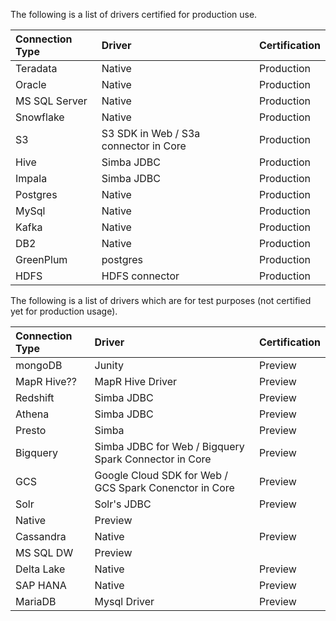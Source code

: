 The following is a list of drivers certified for production use.

| Connection Type | Driver | Certification |
|:--------------- |:------ |:------------- |
| Teradata | Native | Production |
| Oracle | Native | Production |
| MS SQL Server | Native | Production |
| Snowflake | Native | Production |
| S3 | S3 SDK in Web / S3a connector in Core | Production |
| Hive | Simba JDBC | Production |
| Impala | Simba JDBC | Production |
| Postgres | Native | Production |
| MySql | Native | Production |
| Kafka | Native | Production |
| DB2 | Native | Production |
| GreenPlum | postgres | Production |
| HDFS | HDFS connector | Production |

The following is a list of drivers which are for test purposes (not certified yet for production usage).

| Connection Type | Driver | Certification |
|:--------------- |:------ |:------------- |
| mongoDB | Junity | Preview |
| MapR Hive?? | MapR Hive Driver | Preview |
| Redshift | Simba JDBC | Preview |
| Athena | Simba JDBC | Preview |
| Presto | Simba | Preview |
| Bigquery | Simba JDBC for Web / Bigquery Spark Connector in Core | Preview |
| GCS | Google Cloud SDK for Web / GCS Spark Conenctor in Core | Preview |
| Solr | Solr's JDBC | Preview |
| Native | Preview |
| Cassandra | Native | Preview |
| MS SQL DW | Preview |
| Delta Lake | Native | Preview |
| SAP HANA | Native | Preview |
| MariaDB | Mysql Driver | Preview |

<!--
<table>
  <tr><th>Connection Type</th><th>Driver</th><th>Certification</th></tr>
  <tr><td>mongoDB</td><td>Junity</td><td>Preview</td></tr>
  <tr><td>MapR Hive??</td><td>MapR Hive Driver</td><td>Preview</td></tr>
  <tr><td>Redshift</td><td>Simba JDBC</td><td>Preview</td></tr>
  <tr><td>Athena</td><td>Simba JDBC</td><td>Preview</td></tr>
  <tr><td>Presto</td><td>Simba</td><td>Preview</td></tr>
  <tr><td>Bigquery</td><td>Simba JDBC for Web / Bigquery Spark Connector in Core</td><td>Preview</td></tr>
  <tr><td>GCS</td><td>Google Cloud SDK for Web / GCS Spark Conenctor in Core</td><td>Preview</td></tr>
  <tr><td>Solr</td><td>Solr's JDBC</td><td>Preview</td></tr>
  <tr><td>Phoenix</td><td>Native</td><td>Preview</td></tr>
  <tr><td>Cassandra</td><td>Native</td><td>Preview</td></tr>
  <tr><td>MS SQL DW</td><td>Native</td><td>Preview</td></tr>
  <tr><td>Delta Lake</td><td>Native</td><td>Preview</td></tr>
  <tr><td>SAP HANA</td><td>Native</td><td>Preview</td></tr>
  <tr><td>MariaDB</td><td>Mysql Driver</td><td>Preview</td></tr>
</table>
    -->
